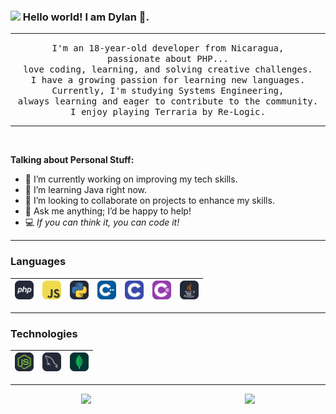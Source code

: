 ### <img src="https://github.com/TheDudeThatCode/TheDudeThatCode/blob/master/Assets/Earth.gif" width="16px"> Hello world! I am Dylan 👋.<br/>

---

<p align="center">
  <samp>
    I'm an 18-year-old developer from Nicaragua,
  <br/> passionate about PHP...
  <br/>
   love coding, learning, and solving creative challenges.
  <br/>
  I have a growing passion for learning new languages.
  <br/>
  Currently, I'm studying Systems Engineering,
  <br/>
  always learning and eager to contribute to the community.
  <br/>
  I enjoy playing Terraria by Re-Logic.
  </samp>
</p>

---

<br />

**Talking about Personal Stuff:**  
- 🥀 I’m currently working on improving my tech skills.  
- 🌱 I’m learning Java right now.  
- 👯 I’m looking to collaborate on projects to enhance my skills.  
- 💬 Ask me anything; I’d be happy to help!  
- 💻 *If you can think it, you can code it!*  

---

### Languages  

| <img src="https://raw.githubusercontent.com/ImSyrp/ImSyrp/refs/heads/main/icons/PHPD.svg" alt="PHP logo" width="30"> | <img src="https://raw.githubusercontent.com/ImSyrp/ImSyrp/refs/heads/main/icons/JavaScript.svg" alt="JS logo" width="30"> | <img src="https://raw.githubusercontent.com/ImSyrp/ImSyrp/refs/heads/main/icons/PythonD.svg" alt="Python logo" width="30"> | <img src="https://raw.githubusercontent.com/ImSyrp/ImSyrp/refs/heads/main/icons/CPP.svg" alt="CPP logo" width="30"> | <img src="https://raw.githubusercontent.com/ImSyrp/ImSyrp/refs/heads/main/icons/C.svg" alt="C logo" width="30"> | <img src="https://raw.githubusercontent.com/ImSyrp/ImSyrp/refs/heads/main/icons/CS.svg" alt="CS logo" width="30"> | <img src="https://raw.githubusercontent.com/ImSyrp/ImSyrp/refs/heads/main/icons/JavaD.svg" alt="Java logo" width="30"> |
|---|---|---|---|---|---|---|

---

### Technologies

| <img src="https://raw.githubusercontent.com/ImSyrp/ImSyrp/refs/heads/main/icons/NodeJSD.svg" alt="NodeJs logo" width="30"> | <img src="https://raw.githubusercontent.com/ImSyrp/ImSyrp/refs/heads/main/icons/MySQLD.svg" alt="MySQL logo" width="30"> | <img src="https://raw.githubusercontent.com/ImSyrp/ImSyrp/refs/heads/main/icons/MongoDB.svg" alt="MongoDB logo" width="30"> |
|---|---|---|

---

<div style="display: flex; justify-content: space-around; gap: 20px;">
  <img height="100px" src="https://github-readme-stats.vercel.app/api?username=ImSyrp&hide_title=true&hide_border=true&show_icons=true&include_all_commits=true&count_private=true&line_height=21&text_color=000&icon_color=000&bg_color=0,ea6161,ffc64d,fffc4d,52fa5a&theme=graywhite" />
  
  <img height="101px" src="https://github-readme-stats.vercel.app/api/top-langs/?username=ImSyrp&hide=html&hide_title=true&hide_border=true&layout=compact&langs_count=6&exclude_repo=comp426,Redventures-Movie-Quotes&text_color=000&icon_color=fff&bg_color=0,52fa5a,4dfcff,c64dff&theme=graywhite"/>
</div>

